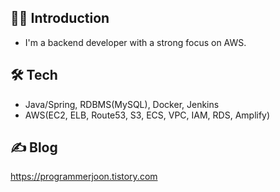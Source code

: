 ## 💁‍♂️ Introduction
- I'm a backend developer with a strong focus on AWS.
## 🛠️ Tech
- Java/Spring, RDBMS(MySQL), Docker, Jenkins
- AWS(EC2, ELB, Route53, S3, ECS, VPC, IAM, RDS, Amplify)
## ✍️ Blog
https://programmerjoon.tistory.com
